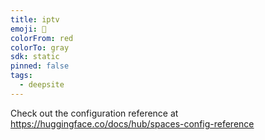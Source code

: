 ```yaml
---
title: iptv
emoji: 🐳
colorFrom: red
colorTo: gray
sdk: static
pinned: false
tags:
  - deepsite
---
```


Check out the configuration reference at https://huggingface.co/docs/hub/spaces-config-reference